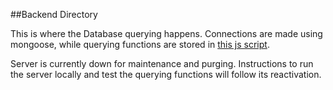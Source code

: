 ##Backend Directory

This is where the Database querying happens. Connections are made using mongoose, while querying functions are stored in
[this js script](/js_scripts/UserScripts.js).


Server is currently down for maintenance and purging. Instructions to run the server locally and test the querying functions
will follow its reactivation.
